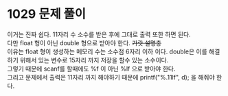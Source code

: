 # 1029 문제 풀이
이거는 진짜 쉽다. 11자리 수 소수를 받은 후에 그대로 출력 또한 하면 된다. <br/>
다만 float 형이 아닌 double 형으로 받아야 한다. ~~가랏 설명충~~ <br/>
이유는 float 형이 생성하는 메모리 수는 소수점 6자리 이하 이다. double은 이를 해결 하기 위해서 있는 변수로 15자리 까지 저장을 할수 있는 소수이다. <br/>
그렇기 때문에 scanf를 할때에도 %f 이 아닌 %lf 으로 받아야 한다. <br/>
그리고 문제에서 출력은 11자리 까지 해야하기 때문에 printf("%.11lf", d); 을 해줘야 한다. <br/>

